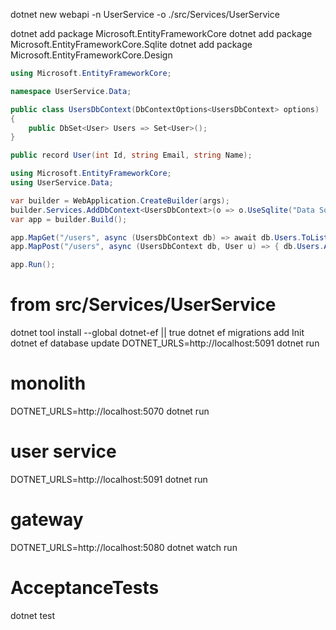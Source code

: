 dotnet new webapi -n UserService -o ./src/Services/UserService

dotnet add package Microsoft.EntityFrameworkCore
dotnet add package Microsoft.EntityFrameworkCore.Sqlite
dotnet add package Microsoft.EntityFrameworkCore.Design
```Data/UsersDbContext.cs
using Microsoft.EntityFrameworkCore;

namespace UserService.Data;

public class UsersDbContext(DbContextOptions<UsersDbContext> options) : DbContext(options)
{
    public DbSet<User> Users => Set<User>();
}

public record User(int Id, string Email, string Name);
```

```Program.cs
using Microsoft.EntityFrameworkCore;
using UserService.Data;

var builder = WebApplication.CreateBuilder(args);
builder.Services.AddDbContext<UsersDbContext>(o => o.UseSqlite("Data Source=users.db"));
var app = builder.Build();

app.MapGet("/users", async (UsersDbContext db) => await db.Users.ToListAsync());
app.MapPost("/users", async (UsersDbContext db, User u) => { db.Users.Add(u); await db.SaveChangesAsync(); return Results.Created($"/users/{u.Id}", u); });

app.Run();
```

# from src/Services/UserService
dotnet tool install --global dotnet-ef || true
dotnet ef migrations add Init
dotnet ef database update
DOTNET_URLS=http://localhost:5091 dotnet run


# monolith
DOTNET_URLS=http://localhost:5070 dotnet run
# user service
DOTNET_URLS=http://localhost:5091 dotnet run
# gateway
DOTNET_URLS=http://localhost:5080 dotnet watch run
# AcceptanceTests
dotnet test